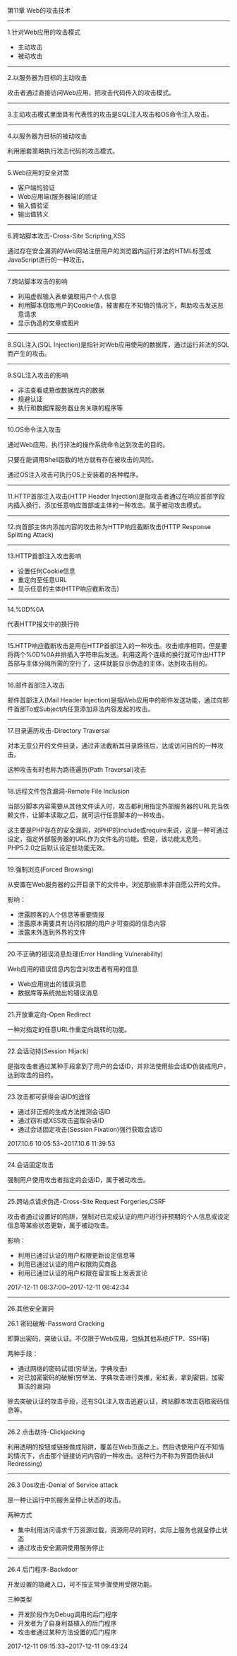 第11章 Web的攻击技术

---

1.针对Web应用的攻击模式 
- 主动攻击 
- 被动攻击

---

2.以服务器为目标的主动攻击 

攻击者通过直接访问Web应用，把攻击代码传入的攻击模式。

---

3.主动攻击模式里面具有代表性的攻击是SQL注入攻击和OS命令注入攻击。

---

4.以服务器为目标的被动攻击 

利用圈套策略执行攻击代码的攻击模式。

---

5.Web应用的安全对策 
- 客户端的验证 
- Web应用端(服务器端)的验证 
- 输入值验证 
- 输出值转义

---

6.跨站脚本攻击-Cross-Site Scripting,XSS

通过存在安全漏洞的Web网站注册用户的浏览器内运行非法的HTML标签或JavaScript进行的一种攻击。

---

7.跨站脚本攻击的影响 
- 利用虚假输入表单骗取用户个人信息 
- 利用脚本窃取用户的Cookie值，被害都在不知情的情况下，帮助攻击发送恶意请求 
- 显示伪造的文章或图片

---

8.SQL注入(SQL Injection)是指针对Web应用使用的数据库，通过运行非法的SQL而产生的攻击。

---

9.SQL注入攻击的影响 
- 非法查看或篡改数据库内的数据 
- 规避认证 
- 执行和数据库服务器业务关联的程序等

---

10.OS命令注入攻击 

通过Web应用，执行非法的操作系统命令达到攻击的目的。 

只要在能调用Shell函数的地方就有存在被攻击的风险。 

通过OS注入攻击可执行OS上安装着的各种程序。

---

11.HTTP首部注入攻击(HTTP Header Injection)是指攻击者通过在响应首部字段内插入换行，添加任意响应首部或主体的一种攻击。属于被动攻击模式。

---

12.向首部主体内添加内容的攻击称为HTTP响应截断攻击(HTTP Response Splitting Attack)

---

13.HTTP首部注入攻击影响 
- 设置任何Cookie信息 
- 重定向至任意URL 
- 显示任意的主体(HTTP响应截断攻击)

---

14.%0D%0A 

代表HTTP报文中的换行符

---

15.HTTP响应截断攻击是用在HTTP首部注入的一种攻击。攻击顺序相同，但是要将两个%0D%0A并排插入字符串后发送。利用这两个连续的换行就可作出HTTP首部与主体分隔所需的空行了，这样就能显示伪造的主体，达到攻击目的。

---

16.邮件首部注入攻击 

邮件首部注入(Mail Header Injection)是指Web应用中的邮件发送功能，通过向邮件首部To或Subject内任意添加非法内容发起的攻击。

---

17.目录遍历攻击-Directory Traversal 

对本无意公开的文件目录，通过非法截断其目录路径后，达成访问目的的一种攻击。 

这种攻击有时也称为路径遍历(Path Traversal)攻击

---

18.远程文件包含漏洞-Remote File Inclusion 

当部分脚本内容需要从其他文件读入时，攻击都利用指定外部服务器的URL充当依赖文件，让脚本读取之后，就可运行任意脚本的一种攻击。 

这主要是PHP存在的安全漏洞，对PHP的include或require来说，这是一种可通过设定，指定外部服务器的URL作为文件名的功能。但是，该功能太危险，PHP5.2.0之后默认设定些功能无效。

---

19.强制浏览(Forced Browsing) 

从安置在Web服务器的公开目录下的文件中，浏览那些原本非自愿公开的文件。

影响： 
- 泄露顾客的人个信息等重要情报 
- 泄露原本需要具有访问权限的用户才可查阅的信息内容 
- 泄露未外连到外界的文件

---

20.不正确的错误消息处理(Error Handling Vulnerability) 

Web应用的错误信息内包含对攻击者有用的信息 
- Web应用抛出的错误消息 
- 数据库等系统抛出的错误消息

---

21.开放重定向-Open Redirect 

一种对指定的任意URL作重定向跳转的功能。

---

22.会话动持(Session Hijack) 

是指攻击者通过某种手段拿到了用户的会话ID，并非法使用些会话ID伪装成用户，达到攻击的目的。

---

23.攻击都可获得会话ID的途径 
- 通过非正规的生成方法推测会话ID 
- 通过窃听或XSS攻击盗取会话ID 
- 通过会话固定攻击(Session Fixation)强行获取会话ID

2017.10.6 10:05:53~2017.10.6 11:39:53

---

24.会话固定攻击 

强制用户使用攻击者指定的会话ID，属于被动攻击。

---

25.跨站点请求伪造-Cross-Site Request Forgeries,CSRF 

攻击者通过设置好的陷阱，强制对已完成认证的用户进行非预期的个人信息或设定信息等某些状态更新，属于被动攻击。

影响： 
- 利用已通过认证的用户权限更新设定信息等 
- 利用已通过认证的用户权限购买商品 
- 利用已通过认证的用户权限在留言板上发表言论

2017-12-11 08:37:00~2017-12-11 08:42:34

---

26.其他安全漏洞 

26.1 密码破解-Password Cracking 

即算出密码，突破认证。不仅限于Web应用，包括其他系统(FTP、SSH等)

两种手段： 
- 通过网络的密码试错(穷举法，字典攻击) 
- 对已加密密码的破解(穷举法、字典攻击进行类推，彩虹表，拿到密钥，加密算法的漏洞)

除去突破认证的攻击手段，还有SQL注入攻击逃避认证，跨站脚本攻击窃取密码信息等。

---

26.2 点击劫持-Clickjacking 

利用透明的按钮或链接做成陷阱，覆盖在Web页面之上。然后诱使用户在不知情的情况下，点击那个链接访问内容的一种攻击。这种行为不称为界面伪装(UI Redressing)

---

26.3 Dos攻击-Denial of Service attack 

是一种让运行中的服务呈停止状态的攻击。

两种方式 
- 集中利用访问请求千万资源过载，资源用尽的同时，实际上服务也就呈停止状态 
- 通过攻击安全漏洞使用服务停止

---

26.4 后门程序-Backdoor 

开发设置的隐藏入口，可不按正常步骤使用受限功能。

三种类型 
- 开发阶段作为Debug调用的后门程序 
- 开发者为了自身利益植入的后门程序 
- 攻击者通过某种方法设置的后门程序

2017-12-11 09:15:33~2017-12-11 09:43:24
